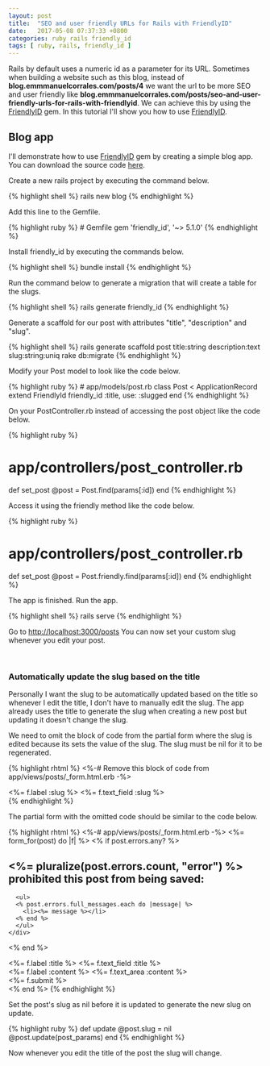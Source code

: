 ```yaml
---
layout: post
title:  "SEO and user friendly URLs for Rails with FriendlyID"
date:   2017-05-08 07:37:33 +0800
categories: ruby rails friendly_id
tags: [ ruby, rails, friendly_id ]
---
```

<p>Rails by default uses a numeric id as a parameter for its URL. Sometimes when
building a website such as this blog, instead of <b>blog.emmmanuelcorrales.com/posts/4</b>
we want the url to be more SEO and user friendly like
<b>blog.emmmanuelcorrales.com/posts/seo-and-user-friendly-urls-for-rails-with-friendlyid</b>.
We can achieve this by using the <a href="https://github.com/norman/friendly_id">FriendlyID</a>
gem. In this tutorial I'll show you how to use <a href="https://github.com/norman/friendly_id">FriendlyID</a>.</p>


<h2>Blog app</h2>
<p>I'll demonstrate how to use <a href="https://github.com/norman/friendly_id">FriendlyID</a>
gem by creating a simple blog app. You can download the source code
<a href="https://github.com/EmmanuelCorrales/rails-friendly_id-example">here</a>.<p>
<p>Create a new rails project by executing the command below.</p>

{% highlight shell %}
rails new blog
{% endhighlight %}

<p>Add this line to the Gemfile.</p>
{% highlight ruby %}
# Gemfile
gem 'friendly_id', '~> 5.1.0'
{% endhighlight %}

<p>Install friendly_id by executing the commands below.</p>

{% highlight shell %}
bundle install
{% endhighlight %}

<p>Run the command below to generate a migration that will create a table for the slugs.</p>
{% highlight shell %}
rails generate friendly_id
{% endhighlight %}

<p>Generate a scaffold for our post with attributes "title", "description" and "slug".</p>
{% highlight shell %}
rails generate scaffold post title:string description:text slug:string:uniq
rake db:migrate
{% endhighlight %}

<p>Modify your Post model to look like the code below.</p>
{% highlight ruby %}
# app/models/post.rb
class Post < ApplicationRecord
  extend FriendlyId
  friendly_id :title, use: :slugged
end
{% endhighlight %}

<p>On your PostController.rb instead of accessing the post object like the code below.</p>

{% highlight ruby %}
# app/controllers/post_controller.rb
def set_post
  @post = Post.find(params[:id])
end
{% endhighlight %}

<p>Access it using the friendly method like the code below.</p>

{% highlight ruby %}
# app/controllers/post_controller.rb
def set_post
  @post = Post.friendly.find(params[:id])
end
{% endhighlight %}

<p>The app is finished. Run the app.</p>

{% highlight shell %}
rails serve
{% endhighlight %}

<p>Go to <a href="http://localhost:3000/posts">http://localhost:3000/posts</a>
You can now set your custom slug whenever you edit your post.</p>
<br/>

<h3>Automatically update the slug based on the title</h3>

<p>Personally I want the slug to be automatically updated based on the title so
whenever I edit the title, I don't have to manually edit the slug. The app
already uses the title to generate the slug when creating
a new post but updating it doesn't change the slug.</p>

<p>We need to omit the block of code from the partial form where the slug is
edited because its sets the value of the slug. The slug must be nil for it to be
regenerated.</p>

{% highlight rhtml %}
<%-# Remove this block of code from app/views/posts/_form.html.erb -%>
<div class="field">
   <%= f.label :slug %>
   <%= f.text_field :slug %>
</div>
{% endhighlight %}

<p>The partial form with the omitted code should be similar to the code below.</p>

{% highlight rhtml %}
<%-# app/views/posts/_form.html.erb -%>
<%= form_for(post) do |f| %>
  <% if post.errors.any? %>
    <div id="error_explanation">
      <h2><%= pluralize(post.errors.count, "error") %> prohibited this post from being saved:</h2>

      <ul>
      <% post.errors.full_messages.each do |message| %>
        <li><%= message %></li>
      <% end %>
      </ul>
    </div>
  <% end %>

  <div class="field">
    <%= f.label :title %>
    <%= f.text_field :title %>
  </div>

  <div class="field">
    <%= f.label :content %>
    <%= f.text_area :content %>
  </div>

  <div class="actions">
    <%= f.submit %>
  </div>
<% end %>
{% endhighlight %}

<p>Set the post's slug as nil before it is updated to generate the new slug on update.</p>

{% highlight ruby %}
def update
    @post.slug = nil
    @post.update(post_params)
end
{% endhighlight %}

<p>Now whenever you edit the title of the post the slug will change.</p>

